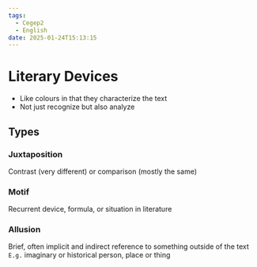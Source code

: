 ```yaml
---
tags:
  - Cegep2
  - English
date: 2025-01-24T15:13:15
---
```


# Literary Devices

- Like colours in that they characterize the text
- Not just recognize but also analyze

## Types

### Juxtaposition

Contrast (very different) or comparison (mostly the same)

### Motif

Recurrent device, formula, or situation in literature

### Allusion

Brief, often implicit and indirect reference to something outside of the text
`E.g.` imaginary or historical person, place or thing